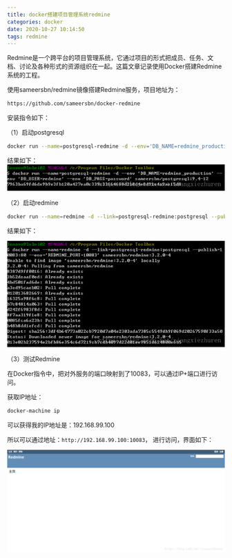 ```yaml
---
title: docker搭建项目管理系统redmine
categories: docker
date: 2020-10-27 10:14:50
tags: redmine
---
```


Redmine是一个跨平台的项目管理系统，它通过项目的形式把成员、任务、文档、讨论及各种形式的资源组织在一起。这篇文章记录使用Docker搭建Redmine系统的工程。

使用sameersbn/redmine镜像搭建Redmine服务，项目地址为：

```bash
https://github.com/sameersbn/docker-redmine
```

安装指令如下：

（1）启动postgresql

```bash
docker run --name=postgresql-redmine -d --env='DB_NAME=redmine_production' --env='DB_USER=redmine' --env='DB_PASS=password' sameersbn/postgresql:9.4-12
```

结果如下：![B401FDDC-A680-45D3-81D0-B790A3A49216](docker%E6%90%AD%E5%BB%BA%E9%A1%B9%E7%9B%AE%E7%AE%A1%E7%90%86%E7%B3%BB%E7%BB%9Fredmine/B401FDDC-A680-45D3-81D0-B790A3A49216.png)

（2）启动redmine

```bash
docker run --name=redmine -d --link=postgresql-redmine:postgresql --publish=10083:80 --env='REDMINE_PORT=10083' sameersbn/redmine:3.2.0-4
```

结果如下：

![09FC17E6-BA0D-46D9-8A57-BC3386D4DE45](docker%E6%90%AD%E5%BB%BA%E9%A1%B9%E7%9B%AE%E7%AE%A1%E7%90%86%E7%B3%BB%E7%BB%9Fredmine/09FC17E6-BA0D-46D9-8A57-BC3386D4DE45.png)

（3）测试Redmine

在Docker指令中，把对外服务的端口映射到了10083，可以通过IP+端口进行访问。

获取IP地址：

```bash
docker-machine ip
```

可以获得我的IP地址是：192.168.99.100

所以可以通过地址：`http://192.168.99.100:10083`， 进行访问，界面如下：

![1F45C6CF-FC4A-4463-87D4-D26771CDD182-5665839](docker%E6%90%AD%E5%BB%BA%E9%A1%B9%E7%9B%AE%E7%AE%A1%E7%90%86%E7%B3%BB%E7%BB%9Fredmine/1F45C6CF-FC4A-4463-87D4-D26771CDD182-5665839.png)

